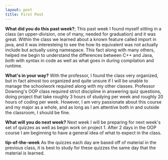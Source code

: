 ```yaml
---
layout: post
title: First Post
---
```


**What did you do this past week?**;
This past week I found myself sitting in a class (an upper-division, one of many, needed for graduation) and it was great.
Within the class we learned about a known feature called import in java, and it was interesteing to see the how its equivalent
was not actually include but actually using namespace. This fact along with many others, helped me begin to understand the
differences between C++ and Java, both with syntax in code as well as what goes in during compilation and runtime.


**What's in your way?**
With the professor, I found the class very organized, but in fact almost too organized and quite unsure if I will be unable to manage
the schoolwork required along with my other classes. Professor Downing's OOP class required strict discipline in answering quiz questions,
doing project that take roughly 3 hours of studying per week and roughly 20 hours of coding per week. However, I am very passionate about
this course and my major as a whole, and as long as I am attentive both in and outside the classroom, I should be fine.


**What will you do next week?**
Next week I will be preparing for next week's set of quizzes as well as begin work on project 1. After 2 days in the OOP course I am beginning
to have a general idea of what to expect in the class.


**tip-of-the-week**
As the quizzes each day are based off of material in the previous class, it is best to study for these quizzes the same day that the material is learned.
